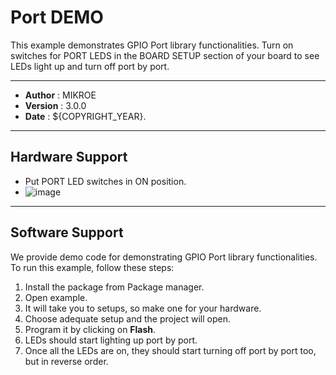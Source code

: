 # Port DEMO

This example demonstrates GPIO Port library functionalities.
Turn on switches for PORT LEDS in the BOARD SETUP section of your board to see LEDs light up and turn off port by port.

---

- **Author**      : MIKROE
- **Version**     : 3.0.0
- **Date**        : ${COPYRIGHT_YEAR}.

---

## Hardware Support

- Put PORT LED switches in ON position.
- ![image](https://download.mikroe.com/images/mikrosdk/v2/demos/demo_port_leds_switch.png)

---

## Software Support

We provide demo code for demonstrating GPIO Port library functionalities. To run this example, follow these steps:

1. Install the package from Package manager.
2. Open example.
3. It will take you to setups, so make one for your hardware.
4. Choose adequate setup and the project will open.
5. Program it by clicking on **Flash**.
6. LEDs should start lighting up port by port.
7. Once all the LEDs are on, they should start turning off port by port too, but in reverse order.
